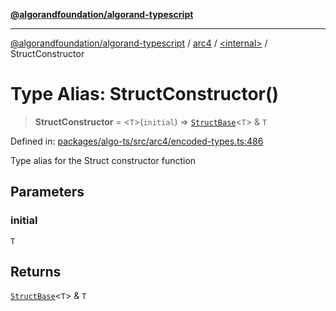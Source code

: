 [**@algorandfoundation/algorand-typescript**](../../../README.md)

***

[@algorandfoundation/algorand-typescript](../../../README.md) / [arc4](../../README.md) / [\<internal\>](../README.md) / StructConstructor

# Type Alias: StructConstructor()

> **StructConstructor** = \<`T`\>(`initial`) => [`StructBase`](../classes/StructBase.md)\<`T`\> & `T`

Defined in: [packages/algo-ts/src/arc4/encoded-types.ts:486](https://github.com/algorandfoundation/puya-ts/blob/main/packages/algo-ts/src/arc4/encoded-types.ts#L486)

Type alias for the Struct constructor function

## Parameters

### initial

`T`

## Returns

[`StructBase`](../classes/StructBase.md)\<`T`\> & `T`
